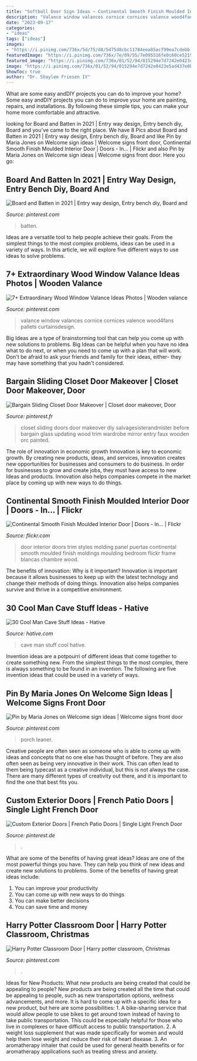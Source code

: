 ```yaml
---
title: "Softball Door Sign Ideas ~ Continental Smooth Finish Moulded Interior Door"
description: "Valance window valances cornice cornices valence wood4fans pallets curtainsdesign"
date: "2023-09-17"
categories:
- "ideas"
tags: ["ideas"]
images:
- "https://i.pinimg.com/736x/5d/75/d8/5d75d8cbc11784eea85acf99ea7cdebb.jpg"
featuredImage: "https://i.pinimg.com/736x/7e/09/55/7e095516fe0c60ce52193137c4035a48.jpg"
featured_image: "https://i.pinimg.com/736x/01/52/94/015294e7d7242e0423e5ad437e0b801d.jpg"
image: "https://i.pinimg.com/736x/01/52/94/015294e7d7242e0423e5ad437e0b801d.jpg"
ShowToc: true
author: "Dr. Shaylee Friesen IV"
---
```



What are some easy andDIY projects you can do to improve your home?
Some easy andDIY projects you can do to improve your home are painting, repairs, and installations. By following these simple tips, you can make your home more comfortable and attractive.

	

		
looking for Board and Batten in 2021 | Entry way design, Entry bench diy, Board and you've came to the right place. We have 8 Pics about Board and Batten in 2021 | Entry way design, Entry bench diy, Board and like Pin by Maria Jones on Welcome sign ideas | Welcome signs front door, Continental Smooth Finish Moulded Interior Door | Doors - In… | Flickr and also Pin by Maria Jones on Welcome sign ideas | Welcome signs front door. Here you go:
		
    
## Board And Batten In 2021 | Entry Way Design, Entry Bench Diy, Board And

<img loading=lazy src="https://i.pinimg.com/736x/c5/1e/8d/c51e8d96269f1ea27f9f4546bddf8077.jpg" onerror="this.onerror=null;this.src='https://tse4.mm.bing.net/th?id=OIP.G7Ki3yxlsWc3iBDZ444LqwHaLF&amp;pid=15.1';" alt="Board and Batten in 2021 | Entry way design, Entry bench diy, Board and">

_Source: pinterest.com_

>batten. 

	

Ideas are a versatile tool to help people achieve their goals. From the simplest things to the most complex problems, ideas can be used in a variety of ways. In this article, we will explore five different ways to use ideas to solve problems.

    
## 7+ Extraordinary Wood Window Valance Ideas Photos | Wooden Valance

<img loading=lazy src="https://i.pinimg.com/736x/dc/68/29/dc6829e92f8497570e0fa6fd1ec7e5de.jpg" onerror="this.onerror=null;this.src='https://tse4.mm.bing.net/th?id=OIP.0tc_c36fQ5ihfeQnUonGqAHaJ6&amp;pid=15.1';" alt="7+ Extraordinary Wood Window Valance Ideas Photos | Wooden valance">

_Source: pinterest.com_

>valance window valances cornice cornices valence wood4fans pallets curtainsdesign. 

	

Big Ideas are a type of brainstorming tool that can help you come up with new solutions to problems. Big Ideas can be helpful when you have no idea what to do next, or when you need to come up with a plan that will work. Don't be afraid to ask your friends and family for their ideas, either- they may have something that you hadn't considered.

    
## Bargain Sliding Closet Door Makeover | Closet Door Makeover, Door

<img loading=lazy src="https://i.pinimg.com/736x/01/52/94/015294e7d7242e0423e5ad437e0b801d.jpg" onerror="this.onerror=null;this.src='https://tse4.mm.bing.net/th?id=OIP.CasILEeDkBEsVhQSVOkCkwHaJ3&amp;pid=15.1';" alt="Bargain Sliding Closet Door Makeover | Closet door makeover, Door">

_Source: pinterest.fr_

>closet sliding doors door makeover diy salvagesisterandmister before bargain glass updating wood trim wardrobe mirror entry faux wooden orc painted. 

	

The role of innovation in economic growth
Innovation is key to economic growth. By creating new products, ideas, and services, innovation creates new opportunities for businesses and consumers to do business. In order for businesses to grow and create jobs, they must have access to new Ideas and products. Innovation also helps companies compete in the market place by coming up with new ways to do things.

    
## Continental Smooth Finish Moulded Interior Door | Doors - In… | Flickr

<img loading=lazy src="https://c1.staticflickr.com/7/6109/6237495567_8f6454abcf_b.jpg" onerror="this.onerror=null;this.src='https://tse2.mm.bing.net/th?id=OIP._hZXAQ2UxenFb6YGHENavwHaJ4&amp;pid=15.1';" alt="Continental Smooth Finish Moulded Interior Door | Doors - In… | Flickr">

_Source: flickr.com_

>door interior doors trim styles molding panel puertas continental smooth moulded finish moldings moulding bedroom flickr frame blancas chambre wood. 

	

The benefits of innovation: Why is it important?
Innovation is important because it allows businesses to keep up with the latest technology and change their methods of doing things. Innovation also helps companies survive and thrive in a competitive environment.

    
## 30 Cool Man Cave Stuff Ideas - Hative

<img loading=lazy src="https://hative.com/wp-content/uploads/2015/06/man-cave-stuff/32-man-cave-stuff-ideas.jpg" onerror="this.onerror=null;this.src='https://tse2.mm.bing.net/th?id=OIP.ym7RTeEPnDHQA1SbX95aAwHaO0&amp;pid=15.1';" alt="30 Cool Man Cave Stuff Ideas - Hative">

_Source: hative.com_

>cave man stuff cool hative. 

	

Invention ideas are a potpourri of different ideas that come together to create something new. From the simplest things to the most complex, there is always something to be found in an invention. The following are five invention ideas that could be used in a variety of ways.

    
## Pin By Maria Jones On Welcome Sign Ideas | Welcome Signs Front Door

<img loading=lazy src="https://i.pinimg.com/736x/c9/b0/0a/c9b00ae42a3a77cac4dc3e815aeb8151.jpg" onerror="this.onerror=null;this.src='https://tse3.mm.bing.net/th?id=OIP.veFNKlF81rCIVy6xDnFstwHaJ4&amp;pid=15.1';" alt="Pin by Maria Jones on Welcome sign ideas | Welcome signs front door">

_Source: pinterest.com_

>porch leaner. 

	

Creative people are often seen as someone who is able to come up with ideas and concepts that no one else has thought of before. They are also often seen as being very innovative in their work. This can often lead to them being typecast as a creative individual, but this is not always the case. There are many different types of creativity out there, and it is important to find the one that best fits you.

    
## Custom Exterior Doors | French Patio Doors | Single Light French Door

<img loading=lazy src="https://i.pinimg.com/736x/5d/75/d8/5d75d8cbc11784eea85acf99ea7cdebb.jpg" onerror="this.onerror=null;this.src='https://tse3.mm.bing.net/th?id=OIP.olyxHI7ssnAVJ0EIGBByAQHaNK&amp;pid=15.1';" alt="Custom Exterior Doors | French Patio Doors | Single Light French Door">

_Source: pinterest.de_

>. 

	

What are some of the benefits of having great ideas?
Ideas are one of the most powerful things you have. They can help you think of new ideas and create new solutions to problems. Some of the benefits of having great ideas include: 
1. You can improve your productivity
2. You can come up with new ways to do things
3. You can make better decisions
4. You can save time and money

    
## Harry Potter Classroom Door | Harry Potter Classroom, Christmas

<img loading=lazy src="https://i.pinimg.com/736x/7e/09/55/7e095516fe0c60ce52193137c4035a48.jpg" onerror="this.onerror=null;this.src='https://tse3.mm.bing.net/th?id=OIP.AKC7bEYh6Zches215iEyngHaJ3&amp;pid=15.1';" alt="Harry Potter Classroom Door | Harry potter classroom, Christmas">

_Source: pinterest.com_

>. 

	

Ideas for New Products: What new products are being created that could be appealing to people?
New products are being created all the time that could be appealing to people, such as new transportation options, wellness advancements, and more. It is hard to come up with a specific idea for a new product, but here are some possibilities: 1. A bike-sharing service that would allow people to use bikes to get around town instead of having to take public transportation. This could be especially helpful for those who live in complexes or have difficult access to public transportation. 2. A weight loss supplement that was made specifically for women and would help them lose weight and reduce their risk of heart disease. 3. An aromatherapy inhaler that could be used for general health benefits or for aromatherapy applications such as treating stress and anxiety. 

